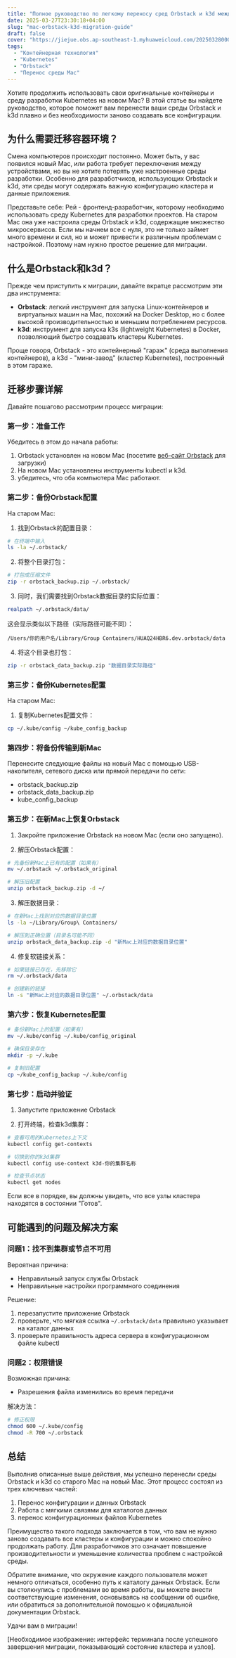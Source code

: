 ```yaml
---
title: "Полное руководство по легкому переносу сред Orbstack и k3d между компьютерами Mac"
date: 2025-03-27T23:30:18+04:00
slug: "mac-orbstack-k3d-migration-guide"
draft: false
cover: "https://jiejue.obs.ap-southeast-1.myhuaweicloud.com/20250328000821584.webp"
tags:
  - "Контейнерная технология"
  - "Kubernetes"
  - "Orbstack"
  - "Перенос среды Mac"
---
```


Хотите продолжить использовать свои оригинальные контейнеры и среду разработки Kubernetes на новом Mac? В этой статье вы найдете руководство, которое поможет вам перенести ваши среды Orbstack и k3d плавно и без необходимости заново создавать все конфигурации.

<!--more-->

## 为什么需要迁移容器环境？

Смена компьютеров происходит постоянно. Может быть, у вас появился новый Mac, или работа требует переключения между устройствами, но вы не хотите потерять уже настроенные среды разработки. Особенно для разработчиков, использующих Orbstack и k3d, эти среды могут содержать важную конфигурацию кластера и данные приложения.

Представьте себе: Рей - фронтенд-разработчик, которому необходимо использовать среду Kubernetes для разработки проектов. На старом Mac она уже настроила среды Orbstack и k3d, содержащие множество микросервисов. Если мы начнем все с нуля, это не только займет много времени и сил, но и может привести к различным проблемам с настройкой. Поэтому нам нужно простое решение для миграции.

## 什么是Orbstack和k3d？

Прежде чем приступить к миграции, давайте вкратце рассмотрим эти два инструмента:

- **Orbstack**: легкий инструмент для запуска Linux-контейнеров и виртуальных машин на Mac, похожий на Docker Desktop, но с более высокой производительностью и меньшим потреблением ресурсов.
- **k3d**: инструмент для запуска k3s (lightweight Kubernetes) в Docker, позволяющий быстро создавать кластеры Kubernetes.

Проще говоря, Orbstack - это контейнерный "гараж" (среда выполнения контейнеров), а k3d - "мини-завод" (кластер Kubernetes), построенный в этом гараже.

## 迁移步骤详解

Давайте пошагово рассмотрим процесс миграции:

### 第一步：准备工作

Убедитесь в этом до начала работы:

1. Orbstack установлен на новом Mac (посетите [веб-сайт Orbstack](https://orbstack.dev/) для загрузки)
2. На новом Mac установлены инструменты kubectl и k3d.
3. убедитесь, что оба компьютера Mac работают.

### 第二步：备份Orbstack配置

На старом Mac:

1. 找到Orbstack的配置目录：
```bash
# 在终端中输入
ls -la ~/.orbstack/
```

2. 将整个目录打包：
```bash
# 打包成压缩文件
zip -r orbstack_backup.zip ~/.orbstack/
```

3. 同时，我们需要找到Orbstack数据目录的实际位置：
```bash
realpath ~/.orbstack/data/
```

这会显示类似以下路径（实际路径可能不同）：
```
/Users/你的用户名/Library/Group Containers/HUAQ24HBR6.dev.orbstack/data
```

4. 将这个目录也打包：
```bash
zip -r orbstack_data_backup.zip "数据目录实际路径"
```

### 第三步：备份Kubernetes配置

На старом Mac:

1. 复制Kubernetes配置文件：
```bash
cp ~/.kube/config ~/kube_config_backup
```

### 第四步：将备份传输到新Mac

Перенесите следующие файлы на новый Mac с помощью USB-накопителя, сетевого диска или прямой передачи по сети:
- orbstack_backup.zip
- orbstack_data_backup.zip
- kube_config_backup

### 第五步：在新Mac上恢复Orbstack

1. Закройте приложение Orbstack на новом Mac (если оно запущено).

2. 解压Orbstack配置：
```bash
# 先备份新Mac上已有的配置（如果有）
mv ~/.orbstack ~/.orbstack_original

# 解压旧配置
unzip orbstack_backup.zip -d ~/
```

3. 解压数据目录：
```bash
# 在新Mac上找到对应的数据目录位置
ls -la ~/Library/Group\ Containers/

# 解压到正确位置（目录名可能不同）
unzip orbstack_data_backup.zip -d "新Mac上对应的数据目录位置"
```

4. 修复软链接关系：
```bash
# 如果链接已存在，先移除它
rm ~/.orbstack/data

# 创建新的链接
ln -s "新Mac上对应的数据目录位置" ~/.orbstack/data
```

### 第六步：恢复Kubernetes配置

```bash
# 备份新Mac上的配置（如果有）
mv ~/.kube/config ~/.kube/config_original

# 确保目录存在
mkdir -p ~/.kube

# 复制旧配置
cp ~/kube_config_backup ~/.kube/config
```

### 第七步：启动并验证

1. Запустите приложение Orbstack

2. 打开终端，检查k3d集群：
```bash
# 查看可用的Kubernetes上下文
kubectl config get-contexts

# 切换到你的k3d集群
kubectl config use-context k3d-你的集群名称

# 检查节点状态
kubectl get nodes
```

Если все в порядке, вы должны увидеть, что все узлы кластера находятся в состоянии "Готов".

## 可能遇到的问题及解决方案

### 问题1：找不到集群或节点不可用

Вероятная причина:
- Неправильный запуск службы Orbstack
- Неправильные настройки программного соединения

Решение:
1. перезапустите приложение Orbstack
2. проверьте, что мягкая ссылка `~/.orbstack/data` правильно указывает на каталог данных
3. проверьте правильность адреса сервера в конфигурационном файле kubectl

### 问题2：权限错误

Возможная причина:
- Разрешения файла изменились во время передачи

解决方法：
```bash
# 修正权限
chmod 600 ~/.kube/config
chmod -R 700 ~/.orbstack
```

## 总结

Выполнив описанные выше действия, мы успешно перенесли среды Orbstack и k3d со старого Mac на новый Mac. Этот процесс состоял из трех ключевых частей:

1. Перенос конфигурации и данных Orbstack
2. Работа с мягкими связями для каталогов данных
3. перенос конфигурационных файлов Kubernetes

Преимущество такого подхода заключается в том, что вам не нужно заново создавать все кластеры и конфигурации и можно спокойно продолжать работу. Для разработчиков это означает повышение производительности и уменьшение количества проблем с настройкой среды.

Обратите внимание, что окружение каждого пользователя может немного отличаться, особенно путь к каталогу данных Orbstack. Если вы столкнулись с проблемами во время работы, вы можете внести соответствующие изменения, основываясь на сообщении об ошибке, или обратиться за дополнительной помощью к официальной документации Orbstack.

Удачи вам в миграции!

[Необходимое изображение: интерфейс терминала после успешного завершения миграции, показывающий состояние кластера и узлов].